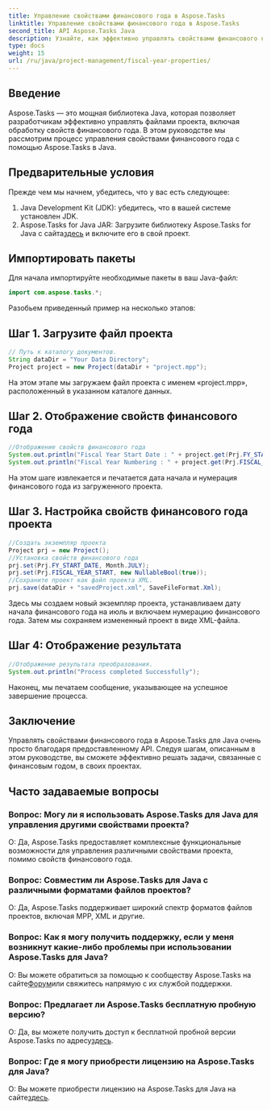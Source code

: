 ```yaml
---
title: Управление свойствами финансового года в Aspose.Tasks
linktitle: Управление свойствами финансового года в Aspose.Tasks
second_title: API Aspose.Tasks Java
description: Узнайте, как эффективно управлять свойствами финансового года с помощью Aspose.Tasks для Java. Пошаговое руководство с примерами.
type: docs
weight: 15
url: /ru/java/project-management/fiscal-year-properties/
---
```

## Введение
Aspose.Tasks — это мощная библиотека Java, которая позволяет разработчикам эффективно управлять файлами проекта, включая обработку свойств финансового года. В этом руководстве мы рассмотрим процесс управления свойствами финансового года с помощью Aspose.Tasks в Java.
## Предварительные условия
Прежде чем мы начнем, убедитесь, что у вас есть следующее:
1. Java Development Kit (JDK): убедитесь, что в вашей системе установлен JDK.
2.  Aspose.Tasks for Java JAR: Загрузите библиотеку Aspose.Tasks for Java с сайта[здесь](https://releases.aspose.com/tasks/java/) и включите его в свой проект.

## Импортировать пакеты
Для начала импортируйте необходимые пакеты в ваш Java-файл:
```java
import com.aspose.tasks.*;
```

Разобьем приведенный пример на несколько этапов:
## Шаг 1. Загрузите файл проекта
```java
// Путь к каталогу документов.
String dataDir = "Your Data Directory";
Project project = new Project(dataDir + "project.mpp");
```
На этом этапе мы загружаем файл проекта с именем «project.mpp», расположенный в указанном каталоге данных.
## Шаг 2. Отображение свойств финансового года
```java
//Отображение свойств финансового года
System.out.println("Fiscal Year Start Date : " + project.get(Prj.FY_START_DATE));
System.out.println("Fiscal Year Numbering : " + project.get(Prj.FISCAL_YEAR_START));
```
На этом шаге извлекается и печатается дата начала и нумерация финансового года из загруженного проекта.
## Шаг 3. Настройка свойств финансового года проекта
```java
//Создать экземпляр проекта
Project prj = new Project();
//Установка свойств финансового года
prj.set(Prj.FY_START_DATE, Month.JULY);
prj.set(Prj.FISCAL_YEAR_START, new NullableBool(true));
//Сохраните проект как файл проекта XML.
prj.save(dataDir + "savedProject.xml", SaveFileFormat.Xml);
```
Здесь мы создаем новый экземпляр проекта, устанавливаем дату начала финансового года на июль и включаем нумерацию финансового года. Затем мы сохраняем измененный проект в виде XML-файла.
## Шаг 4: Отображение результата
```java
//Отображение результата преобразования.
System.out.println("Process completed Successfully");
```
Наконец, мы печатаем сообщение, указывающее на успешное завершение процесса.

## Заключение
Управлять свойствами финансового года в Aspose.Tasks для Java очень просто благодаря предоставленному API. Следуя шагам, описанным в этом руководстве, вы сможете эффективно решать задачи, связанные с финансовым годом, в своих проектах.
## Часто задаваемые вопросы
### Вопрос: Могу ли я использовать Aspose.Tasks для Java для управления другими свойствами проекта?
О: Да, Aspose.Tasks предоставляет комплексные функциональные возможности для управления различными свойствами проекта, помимо свойств финансового года.
### Вопрос: Совместим ли Aspose.Tasks для Java с различными форматами файлов проектов?
О: Да, Aspose.Tasks поддерживает широкий спектр форматов файлов проектов, включая MPP, XML и другие.
### Вопрос: Как я могу получить поддержку, если у меня возникнут какие-либо проблемы при использовании Aspose.Tasks для Java?
 О: Вы можете обратиться за помощью к сообществу Aspose.Tasks на сайте[Форум](https://forum.aspose.com/c/tasks/15)или свяжитесь напрямую с их службой поддержки.
### Вопрос: Предлагает ли Aspose.Tasks бесплатную пробную версию?
 О: Да, вы можете получить доступ к бесплатной пробной версии Aspose.Tasks по адресу[здесь](https://releases.aspose.com/).
### Вопрос: Где я могу приобрести лицензию на Aspose.Tasks для Java?
 О: Вы можете приобрести лицензию на Aspose.Tasks для Java на сайте[здесь](https://purchase.aspose.com/buy).